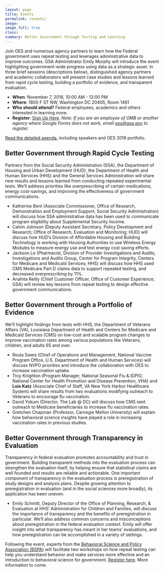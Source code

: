 ```yaml
---
layout: page
title: Events
permalink: /events/
image:
image_full: true
class:
summary: Better Government through Testing and Learning
---
```

Join OES and numerous agency partners to learn how the Federal government uses repeat testing and leverages administrative data to improve outcomes. GSA Administrator Emily Murphy will introduce the event highlighting government-wide progress using data as a strategic asset. In three brief sessions (descriptions below), distinguished agency partners and academic collaborators will present case studies and lessons learned from rapid cycle testing, building a portfolio of evidence, and transparent evaluation.

- <b>When</b>: November 7, 2018, 10:00 AM - 12:00 PM
- <b>Where</b>: 1800 F ST NW, Washington DC 20405, Room 1461 
- <b>Who should attend?</b> Federal employees, academics and others interested in learning more.
- <b>Register</b>: <a href="https://goo.gl/forms/VhRduCS5BVFScFv92">Sign Up Here</a>.
<i>Note: If you are an employee of OMB or another agency where Google Forms does not work, email oes@gsa.gov to register.</i>

<a href="https://oes.gsa.gov/assets/files/Agenda-OES-Nov7-2018-AM-Session.pdf">Read the detailed agenda</a>, including speakers and OES 2018 portfolio.

## Better Government through Rapid Cycle Testing

Partners from the Social Security Administration (SSA), the Department of Housing and Urban Development (HUD), the Department of Health and Human Services (HHS) and the General Services Administration will share new results and lessons learned from conducting repeated experimental tests. We’ll address priorities like overprescribing of certain medications, energy cost-savings, and improving the effectiveness of government communications.

- Katherine Bent (Associate Commissioner, Office of Research, Demonstration and Employment Support; Social Security Administration) will discuss how SSA administrative data has been used to communicate program eligibility about Supplemental Security Income. 
- Calvin Johnson (Deputy Assistant Secretary, Policy Development and Research; Office of Research, Evaluation and Monitoring; HUD) will discuss how HUD’s Division of Affordable Housing and Building Technology is working with Housing Authorities to use Wireless Energy Modules to measure energy use and test energy cost saving efforts.
- Jackson Le (Pharmacist, Division of Provider Investigations and Audits, Investigations and Audits Group, Center for Program Integrity, Centers for Medicare and Medicaid Services; HHS) will discuss how HHS used CMS Medicare Part D claims data to support repeated testing, and decreased overprescribing by 11%.
- Anahita Reilly (Chief Customer Officer, Office of Customer Experience; GSA) will review key lessons from repeat testing to design effective government communications. 

## Better Government through a Portfolio of Evidence

We’ll highlight findings from tests with HHS, the Department of Veterans Affairs (VA), Louisiana Department of Health and Centers for Medicare and Medicaid Services (CMS) on low-cost and scalable program changes to improve vaccination rates among various populations like Veterans, children, and adults 65 and over.

- Roula Sweis (Chief of Operations and Management, National Vaccine Program Office, U.S. Department of Health and Human Services) will discuss NVPO priorities and introduce the collaboration with OES to increase vaccination uptake.
- Troy Knighton (Program Manager, National Seasonal Flu & IDPIO, National Center for Health Promotion and Disease Prevention, VHA) and <b>Lois Katz</b> (Associate Chief of Staff, VA New York Harbor Healthcare System) will share results from two evaluations modifying outreach to Veterans to encourage flu vaccination.
- David Yokum (Director, The Lab @ DC) will discuss how CMS sent outreach to Medicare beneficiaries to increase flu vaccination rates.
- Gretchen Chapman (Professor, Carnegie Mellon University) will explain how behavioral science insights have played a role in increasing vaccination rates in previous studies.

## Better Government through Transparency in Evaluation 

Transparency in federal evaluation promotes accountability and trust in government. Building transparent methods into the evaluation process can strengthen the evaluation itself, by helping ensure that statistical claims are well founded and results are reliable and actionable. One important component of transparency in the evaluation process is preregistration of study designs and analysis plans. Despite growing attention to preregistration in evaluation (and in the social sciences more broadly), its application has been uneven. 

- Emily Schmitt, Deputy Director of the Office of Planning, Research, & Evaluation at HHS’ Administration for Children and Families, will discuss the importance of transparency and the benefits of preregistration in particular. We’ll also address common concerns and misconceptions about preregistration in the federal evaluation context. Emily will offer insight into what transparency has meant in her teams’ evaluations, and how preregistration can be accomplished in a variety of settings. 

Following the event, experts from the <a href="https://behavioralpolicy.org/">Behavioral Science and Policy Association (BSPA)</a> will facilitate two workshops on how repeat testing can help you understand behavior and make services more effective and an introduction to behavioral science for government. <a href="https://docs.google.com/forms/d/1S2PZ3bkokPyuKiEVE0kTpDQFnMqqaq70mnHVhJWZMYE/edit">Register here</a>.
More information to come. 
